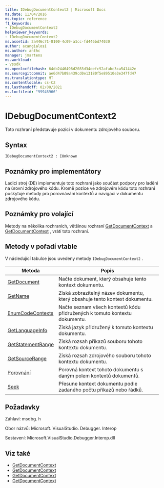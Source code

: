```yaml
---
title: IDebugDocumentContext2 | Microsoft Docs
ms.date: 11/04/2016
ms.topic: reference
f1_keywords:
- IDebugDocumentContext2
helpviewer_keywords:
- IDebugDocumentContext2
ms.assetid: 2a446c71-8100-4c09-a1cc-fd446bd74030
author: acangialosi
ms.author: anthc
manager: jmartens
ms.workload:
- vssdk
ms.openlocfilehash: 64db2446496d2083d34eefc92afabc3ca541442e
ms.sourcegitcommit: ae6d47b09a439cd0e13180f5e89510e3e347fd47
ms.translationtype: MT
ms.contentlocale: cs-CZ
ms.lasthandoff: 02/08/2021
ms.locfileid: "99946966"
---
```

# <a name="idebugdocumentcontext2"></a>IDebugDocumentContext2
Toto rozhraní představuje pozici v dokumentu zdrojového souboru.

## <a name="syntax"></a>Syntax

```
IDebugDocumentContext2 : IUnknown
```

## <a name="notes-for-implementers"></a>Poznámky pro implementátory
 Ladicí stroj (DE) implementuje toto rozhraní jako součást podpory pro ladění na úrovni zdrojového kódu. Kromě pozice ve zdrojovém kódu toto rozhraní poskytuje metody pro porovnávání kontextů a navigaci v dokumentu zdrojového kódu.

## <a name="notes-for-callers"></a>Poznámky pro volající
 Metody na několika rozhraních, většinou rozhraní [GetDocumentContext](../../../extensibility/debugger/reference/idebugstackframe2-getdocumentcontext.md) a [GetDocumentContext](../../../extensibility/debugger/reference/idebugcodecontext2-getdocumentcontext.md) , vrátí toto rozhraní.

## <a name="methods-in-vtable-order"></a>Metody v pořadí vtable
 V následující tabulce jsou uvedeny metody `IDebugDocumentContext2` .

|Metoda|Popis|
|------------|-----------------|
|[GetDocument](../../../extensibility/debugger/reference/idebugdocumentcontext2-getdocument.md)|Načte dokument, který obsahuje tento kontext dokumentu.|
|[GetName](../../../extensibility/debugger/reference/idebugdocumentcontext2-getname.md)|Získá zobrazitelný název dokumentu, který obsahuje tento kontext dokumentu.|
|[EnumCodeContexts](../../../extensibility/debugger/reference/idebugdocumentcontext2-enumcodecontexts.md)|Načte seznam všech kontextů kódu přidružených k tomuto kontextu dokumentu.|
|[GetLanguageInfo](../../../extensibility/debugger/reference/idebugdocumentcontext2-getlanguageinfo.md)|Získá jazyk přidružený k tomuto kontextu dokumentu.|
|[GetStatementRange](../../../extensibility/debugger/reference/idebugdocumentcontext2-getstatementrange.md)|Získá rozsah příkazů souboru tohoto kontextu dokumentu.|
|[GetSourceRange](../../../extensibility/debugger/reference/idebugdocumentcontext2-getsourcerange.md)|Získá rozsah zdrojového souboru tohoto kontextu dokumentu.|
|[Porovnání](../../../extensibility/debugger/reference/idebugdocumentcontext2-compare.md)|Porovná kontext tohoto dokumentu s daným polem kontextů dokumentů.|
|[Seek](../../../extensibility/debugger/reference/idebugdocumentcontext2-seek.md)|Přesune kontext dokumentu podle zadaného počtu příkazů nebo řádků.|

## <a name="requirements"></a>Požadavky
 Záhlaví: msdbg. h

 Obor názvů: Microsoft. VisualStudio. Debugger. Interop

 Sestavení: Microsoft.VisualStudio.Debugger.Interop.dll

## <a name="see-also"></a>Viz také
- [GetDocumentContext](../../../extensibility/debugger/reference/idebugcanstopevent2-getdocumentcontext.md)
- [GetDocumentContext](../../../extensibility/debugger/reference/idebugactivatedocumentevent2-getdocumentcontext.md)
- [GetDocumentContext](../../../extensibility/debugger/reference/idebugstackframe2-getdocumentcontext.md)
- [GetDocumentContext](../../../extensibility/debugger/reference/idebugcodecontext2-getdocumentcontext.md)
